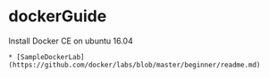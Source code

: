 # dockerGuide
Install Docker CE on ubuntu 16.04 




    * [SampleDockerLab] (https://github.com/docker/labs/blob/master/beginner/readme.md)




